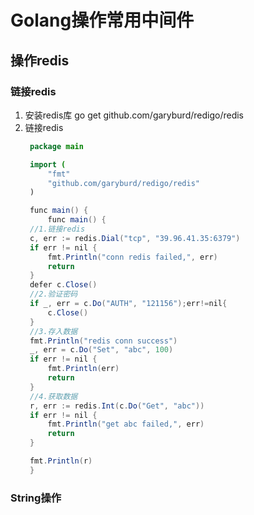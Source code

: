 # Golang操作常用中间件
## 操作redis
### 链接redis
1. 安装redis库
   go get github.com/garyburd/redigo/redis
2. 链接redis
   ```java
    package main

    import (
        "fmt"
        "github.com/garyburd/redigo/redis"
    )

    func main() {
        func main() {
	//1.链接redis
	c, err := redis.Dial("tcp", "39.96.41.35:6379")
	if err != nil {
		fmt.Println("conn redis failed,", err)
		return
	}
	defer c.Close()
	//2.验证密码
	if _, err = c.Do("AUTH", "121156");err!=nil{
		c.Close()
	}
	//3.存入数据
	fmt.Println("redis conn success")
	_, err = c.Do("Set", "abc", 100)
	if err != nil {
		fmt.Println(err)
		return
	}
	//4.获取数据
	r, err := redis.Int(c.Do("Get", "abc"))
	if err != nil {
		fmt.Println("get abc failed,", err)
		return
	}

	fmt.Println(r)
    }
   ```
### String操作
```java

```